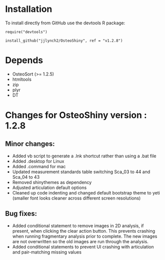 # Installation
To install directly from GitHub use the devtools R package:

`require("devtools")`

`install_github("jjlynch2/OsteoShiny", ref = "v1.2.8")`

# Depends
* OsteoSort (>= 1.2.5)
* htmltools
* zip
* plyr
* DT

# Changes for OsteoShiny version : 1.2.8

## Minor changes:
* Added vb script to generate a .lnk shortcut rather than using a .bat file
* Added .desktop for Linux
* Added .command for mac
* Updated measurement standards table switching Sca_03 to 44 and Sca_04 to 43
* Removed shinythemes as dependency
* Adjusted articulation default options
* Cleaned up code indenting and changed default bootstrap theme to yeti (smaller font looks cleaner across different screen resolutions)

## Bug fixes:
* Added conditional statement to remove images in 2D analysis, if present, when clicking the clear action button. This prevents crashing when running fragmentary analysis prior to complete. The new images are not overwritten so the old images are run through the analysis. 
* Added conditional statements to prevent UI crashing with articulation and pair-matching missing values